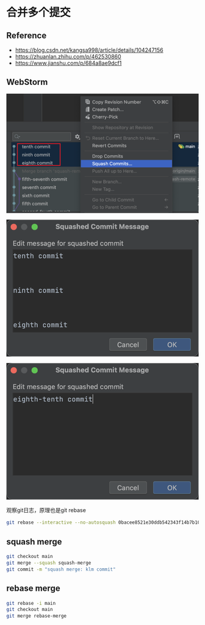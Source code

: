# 合并多个提交

## Reference

* https://blog.csdn.net/kangsa998/article/details/104247156
* https://zhuanlan.zhihu.com/p/462530860
* https://www.jianshu.com/p/684a8ae9dcf1

## WebStorm

![](assets/webstorm-squash-1.png)

![](assets/webstorm-squash-2.png)

![](assets/webstorm-squash-3.png)

观察git日志，原理也是git rebase
```bash
git rebase --interactive --no-autosquash 0bacee8521e30ddb542343f14b7b106e9c487c8e
```

## squash merge

```bash
git checkout main
git merge --squash squash-merge
git commit -m "squash merge: klm commit"
```

## rebase merge

```bash
git rebase -i main
git checkout main
git merge rebase-merge
```
